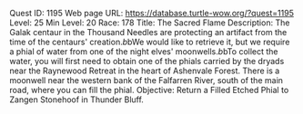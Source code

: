 Quest ID: 1195
Web page URL: https://database.turtle-wow.org/?quest=1195
Level: 25
Min Level: 20
Race: 178
Title: The Sacred Flame
Description: The Galak centaur in the Thousand Needles are protecting an artifact from the time of the centaurs' creation.$b$bWe would like to retrieve it, but we require a phial of water from one of the night elves' moonwells.$b$bTo collect the water, you will first need to obtain one of the phials carried by the dryads near the Raynewood Retreat in the heart of Ashenvale Forest. There is a moonwell near the western bank of the Falfarren River, south of the main road, where you can fill the phial.
Objective: Return a Filled Etched Phial to Zangen Stonehoof in Thunder Bluff.
